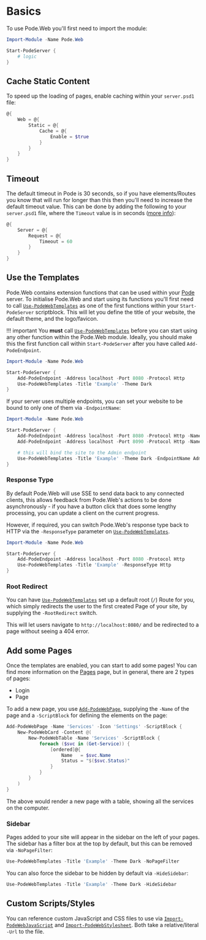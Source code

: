 # Basics

To use Pode.Web you'll first need to import the module:

```powershell
Import-Module -Name Pode.Web

Start-PodeServer {
    # logic
}
```

## Cache Static Content

To speed up the loading of pages, enable caching within your `server.psd1` file:

```powershell
@{
    Web = @{
        Static = @{
            Cache = @{
                Enable = $true
            }
        }
    }
}
```

## Timeout

The default timeout in Pode is 30 seconds, so if you have elements/Routes you know that will run for longer than this then you'll need to increase the default timeout value. This can be done by adding the following to your `server.psd1` file, where the `Timeout` value is in seconds ([more info](https://badgerati.github.io/Pode/Tutorials/RequestLimits/#timeout)):

```powershell
@{
    Server = @{
        Request = @{
            Timeout = 60
        }
    }
}
```

## Use the Templates

Pode.Web contains extension functions that can be used within your [Pode](https://github.com/Badgerati/Pode) server. To initialise Pode.Web and start using its functions you'll first need to call [`Use-PodeWebTemplates`](../../Functions/Utilities/Use-PodeWebTemplates) as one of the first functions within your `Start-PodeServer` scriptblock. This will let you define the title of your website, the default theme, and the logo/favicon.

!!! important
    You **must** call [`Use-PodeWebTemplates`](../../Functions/Utilities/Use-PodeWebTemplates) before you can start using any other function within the Pode.Web module. Ideally, you should make this the first function call within `Start-PodeServer` after you have called `Add-PodeEndpoint`.

```powershell
Import-Module -Name Pode.Web

Start-PodeServer {
    Add-PodeEndpoint -Address localhost -Port 8080 -Protocol Http
    Use-PodeWebTemplates -Title 'Example' -Theme Dark
}
```

If your server uses multiple endpoints, you can set your website to be bound to only one of them via `-EndpointName`:

```powershell
Import-Module -Name Pode.Web

Start-PodeServer {
    Add-PodeEndpoint -Address localhost -Port 8080 -Protocol Http -Name User
    Add-PodeEndpoint -Address localhost -Port 8090 -Protocol Http -Name Admin

    # this will bind the site to the Admin endpoint
    Use-PodeWebTemplates -Title 'Example' -Theme Dark -EndpointName Admin
}
```

### Response Type

By default Pode.Web will use SSE to send data back to any connected clients, this allows feedback from Pode.Web's actions to be done asynchronously - if you have a button click that does some lengthy processing, you can update a client on the current progress.

However, if required, you can switch Pode.Web's response type back to HTTP via the `-ResponseType` parameter on [`Use-PodeWebTemplates`](../../Functions/Utilities/Use-PodeWebTemplates).

```powershell
Import-Module -Name Pode.Web

Start-PodeServer {
    Add-PodeEndpoint -Address localhost -Port 8080 -Protocol Http
    Use-PodeWebTemplates -Title 'Example' -ResponseType Http
}
```

### Root Redirect

You can have [`Use-PodeWebTemplates`](../../Functions/Utilities/Use-PodeWebTemplates) set up a default root (`/`) Route for you, which simply redirects the user to the first created Page of your site, by supplying the `-RootRedirect` switch.

This will let users navigate to `http://localhost:8080/` and be redirected to a page without seeing a 404 error.

## Add some Pages

Once the templates are enabled, you can start to add some pages! You can find more information on the [Pages](../Pages) page, but in general, there are 2 types of pages:

* Login
* Page

To add a new page, you use [`Add-PodeWebPage`](../../Functions/Pages/Add-PodeWebPage), supplying the `-Name` of the page and a `-ScriptBlock` for defining the elements on the page:

```powershell
Add-PodeWebPage -Name 'Services' -Icon 'Settings' -ScriptBlock {
    New-PodeWebCard -Content @(
        New-PodeWebTable -Name 'Services' -ScriptBlock {
            foreach ($svc in (Get-Service)) {
                [ordered]@{
                    Name   = $svc.Name
                    Status = "$($svc.Status)"
                }
            }
        }
    )
}
```

The above would render a new page with a table, showing all the services on the computer.

### Sidebar

Pages added to your site will appear in the sidebar on the left of your pages. The sidebar has a filter box at the top by default, but this can be removed via `-NoPageFilter`:

```powershell
Use-PodeWebTemplates -Title 'Example' -Theme Dark -NoPageFilter
```

You can also force the sidebar to be hidden by default via `-HideSidebar`:

```powershell
Use-PodeWebTemplates -Title 'Example' -Theme Dark -HideSidebar
```

## Custom Scripts/Styles

You can reference custom JavaScript and CSS files to use via [`Import-PodeWebJavaScript`](../../Functions/Utilities/Import-PodeWebJavaScript) and [`Import-PodeWebStylesheet`](../../Functions/Utilities/Import-PodeWebStylesheet). Both take a relative/literal `-Url` to the file.
